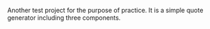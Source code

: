 Another test project for the purpose of practice. It is a simple quote generator including three components.
